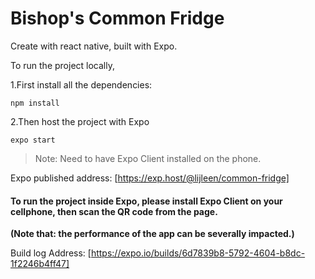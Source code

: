 # Bishop's Common Fridge

Create with react native, built with Expo.

To run the project locally,

1.First install all the dependencies:

`npm install`

2.Then host the project with Expo

`expo start`

>Note: Need to have Expo Client installed on the phone.



Expo published address:
[https://exp.host/@lijleen/common-fridge]

#### To run the project inside Expo, please install Expo Client on your cellphone, then scan the QR code from the page.

**(Note that: the performance of the app can be severally impacted.)**



Build log Address:
[https://expo.io/builds/6d7839b8-5792-4604-b8dc-1f2246b4ff47]